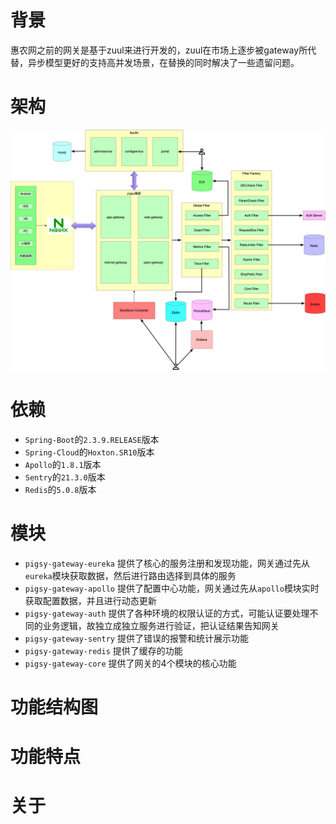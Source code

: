 # 背景
惠农网之前的网关是基于zuul来进行开发的，zuul在市场上逐步被gateway所代替，异步模型更好的支持高并发场景，在替换的同时解决了一些遗留问题。

# 架构
![avatar](./docs/架构图.png)

# 依赖

- `Spring-Boot`的`2.3.9.RELEASE`版本
- `Spring-Cloud`的`Hoxton.SR10`版本
- `Apollo`的`1.8.1`版本
- `Sentry`的`21.3.0`版本
- `Redis`的`5.0.8`版本

# 模块

- `pigsy-gateway-eureka` 提供了核心的服务注册和发现功能，网关通过先从`eureka`模块获取数据，然后进行路由选择到具体的服务
- `pigsy-gateway-apollo` 提供了配置中心功能，网关通过先从`apollo`模块实时获取配置数据，并且进行动态更新
- `pigsy-gateway-auth` 提供了各种环境的权限认证的方式，可能认证要处理不同的业务逻辑，故独立成独立服务进行验证，把认证结果告知网关
- `pigsy-gateway-sentry` 提供了错误的报警和统计展示功能
- `pigsy-gateway-redis` 提供了缓存的功能
- `pigsy-gateway-core` 提供了网关的4个模块的核心功能


# 功能结构图


# 功能特点


# 关于
